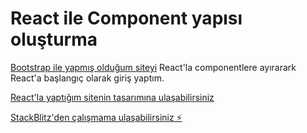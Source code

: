 # React ile Component yapısı oluşturma

[Bootstrap ile yapmış olduğum siteyi](https://github.com/KaderArslan/Bootstrap-Web-Tasarimi) React'la componentlere ayırarark React'a başlangıç olarak giriş yaptım.

[React'la yaptığım sitenin tasarımına ulaşabilirsiniz](https://react-jdzd1f.stackblitz.io)

[StackBlitz'den çalışmama ulaşabilirsiniz ⚡️](https://stackblitz.com/edit/react-jdzd1f)
